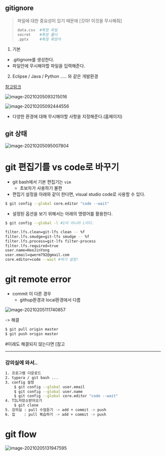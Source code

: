 ## gitignore

> 파일에 대한 중요성이 있기 때문에 [깃아! 이것을 무시해줘]
>
> ```bash
> data.csv  #특정 파일
> secret    #특정 폴더
> .pptx     #특정 확장자
> ```



1. 기본

* .gitignore를 생성한다.
* 파일안에 무시해야할 파일을 입력해준다.



2. Eclipse / Java / Python ….. 와 같은 개발환경

[참고링크](http://gitignore.io/)

![image-20210205093215016](md-images/image-20210205093215016.png)

![image-20210205092444556](md-images/image-20210205092444556.png)

* 다양한 환경에 대해 무시해야할 사항을 지정해준다.(홈페이지)



## git 상태

![image-20210205095007804](md-images/image-20210205095007804.png)



# git 편집기를 vs code로 바꾸기

* git bash에서 기본 편집기는 `vim`
  * 초보자가 사용하기 불편
* 편집기 설정을 아래와 같이 한다면, visual studio code로 사용할 수 있다.

```bash
$ git config --global core.editor "code --wait"
```

* 설정된 옵션을 보기 위해서는 아래의 명령어를 활용한다.

```bash
$ git config --global -l #1이 아니라 L이다.

filter.lfs.clean=git-lfs clean -- %f
filter.lfs.smudge=git-lfs smudge -- %f
filter.lfs.process=git-lfs filter-process
filter.lfs.required=true
user.name=HeoJinYong
user.email=qwerm792@gmail.com
core.editor=code --wait #여기 설정!
```



# git remote error

* commit 이 다른 경우
  * githup환경과 local환경에서 다름

![image-20210205111740857](md-images/image-20210205111740857.png)

-> 해결

```bash
$ git pull origin master
$ git push origin master
```

#이래도 해결되지 않는다면
[참고[](https://gdtbgl93.tistory.com/63)



---------------------------------------------------------------------------------------------------------



### 강의실에 와서..

```bash
1. 프로그램 다운로드
2. typora / git bash ...
3. config 설정
	$ git config --global user.email
	$ git config --global user.name
	$ git config --global core.editor "code --wait"
4. TIL저장소받아오기
	$ git clone
5. 강의실 : pull 수업듣기 -> add + commit -> push
6. 집    : pull 복습하기 -> add + commit -> push
```



# git flow

![image-20210205131947595](md-images/image-20210205131947595.png)

